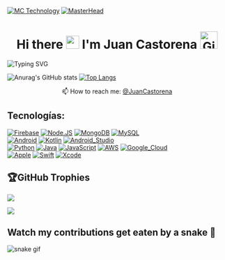 [![MC Technology](src/mctechnology_extendido.GIF)](https://www.youtube.com/c/mctechnology17)
[![MasterHead](https://firebasestorage.googleapis.com/v0/b/flexi-coding.appspot.com/o/dempgi7-520f8d5f-63d4-4453-8822-dbc149ae27f8.gif?alt=media&token=91c0c7b2-93c3-4029-b011-1a8703c5730d)](https://rishavchanda.io)

<h1 align="center">Hi there <img src="https://media.giphy.com/media/hvRJCLFzcasrR4ia7z/giphy.gif" width="30px"/> I'm Juan Castorena <img src="https://media.giphy.com/media/WUlplcMpOCEmTGBtBW/giphy.gif" width="40" alt="Giphy"></h1>
<div align="center" style="display: flex; align-items: center;">
  <img src="https://readme-typing-svg.demolab.com?font=Fira+Code&pause=1000&center=true&duration=2500&pause=1000&vCenter=true&width=435&lines=Full+Stack+Developer+from+Mexico" alt="Typing SVG" style="margin-right: 10px;">
</div>

![Anurag's GitHub stats](https://github-readme-stats.vercel.app/api?username=JuanCastorenaC18&show_icons=true&theme=radical)
[![Top Langs](https://github-readme-stats.vercel.app/api/top-langs/?username=JuanCastorenaC18&show_icons=true&theme=radical)](https://github.com/anuraghazra/github-readme-stats)

<div align="center">
    📫 How to reach me: <a href="mailto:juancastorena18@gmail.com">@JuanCastorena</a>
</div>

## Tecnologías:
[![Firebase](https://img.shields.io/badge/Firebase-FFCA28?style=for-the-badge&logo=firebase&logoColor=white&labelColor=101010)]()
[![Node.JS](https://img.shields.io/badge/Node.JS-339933?style=for-the-badge&logo=node.js&logoColor=white&labelColor=101010)]()
[![MongoDB](https://img.shields.io/badge/MongoDB-47A248?style=for-the-badge&logo=mongodb&logoColor=white&labelColor=101010)]()
[![MySQL](https://img.shields.io/badge/MySQL-4479A1?style=for-the-badge&logo=mysql&logoColor=white&labelColor=101010)]()
</br>
[![Android](https://img.shields.io/badge/Android-3DDC84?style=for-the-badge&logo=android&logoColor=white&labelColor=101010)]()
[![Kotlin](https://img.shields.io/badge/Kotlin-0095D5?style=for-the-badge&logo=kotlin&logoColor=white&labelColor=101010)]()
[![Android_Studio](https://img.shields.io/badge/Android_Studio-3DDC84?style=for-the-badge&logo=android-studio&logoColor=white&labelColor=101010)]()
</br>
[![Python](https://img.shields.io/badge/Python-yellow?style=for-the-badge&logo=python&logoColor=white&labelColor=101010)]()
[![Java](https://img.shields.io/badge/Java-007396?style=for-the-badge&logo=java&logoColor=white&labelColor=101010)]()
[![JavaScript](https://img.shields.io/badge/JavaScript-F7DF1E?style=for-the-badge&logo=javascript&logoColor=white&labelColor=101010)]()
[![AWS](https://img.shields.io/badge/AWS-232F3E?style=for-the-badge&logo=amazon-aws&logoColor=white&labelColor=101010)]()
[![Google_Cloud](https://img.shields.io/badge/Google_Cloud-4285F4?style=for-the-badge&logo=googlecloud&logoColor=white&labelColor=101010)]()
</br>
[![Apple](https://img.shields.io/badge/iOS-999999?style=for-the-badge&logo=apple&logoColor=white&labelColor=101010)]()
[![Swift](https://img.shields.io/badge/Swift-FA7343?style=for-the-badge&logo=swift&logoColor=white&labelColor=101010)]()
[![Xcode](https://img.shields.io/badge/Xcode-1575F9?style=for-the-badge&logo=xcode&logoColor=white&labelColor=101010)]()
</br>

## 🏆GitHub Trophies
![](https://github-profile-trophy.vercel.app/?username=JuanCastorenaC18&theme=radical&no-frame=false&no-bg=false&margin-w=4&border_color=67D242)

[![](https://visitcount.itsvg.in/api?id=JuanCastorenaC18&label=Visitas%20al%20perfil&color=12&icon=5&pretty=true)](https://visitcount.itsvg.in)

## Watch my contributions get eaten by a snake 🐍
![snake gif](https://github.com/tanyarajhans/Actions/blob/output/github-contribution-grid-snake.svg)
